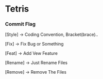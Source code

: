 # Tetris

### Commit Flag
[Style] -> Coding Convention, Bracket(brace)..

[Fix] -> Fix Bug or Something

[Feat] -> Add Vew Feature

[Rename] -> Just Rename Files

[Remove] -> Remove The Files
